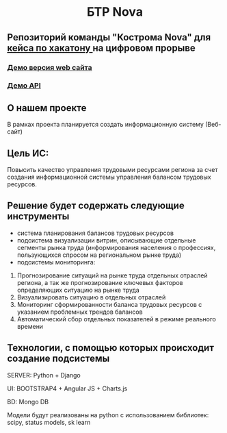 <h1 align="center">БТР Nova</h1>
<h2>Репозиторий команды "Кострома Nova" для <a href="https://leadersofdigital.ru/cabinet/63011">кейса по хакатону </a>  на цифровом прорыве</h3>

<h3><a href="http://13.79.21.196/#/main">Демо версия web сайта</a></h2>
<h3><a href="http://13.79.21.196:8080/api">Демо API</a></h2>

## О нашем проекте
В рамках проекта планируется создать информационную систему (Веб-сайт) 
## Цель ИС:
Повысить качество управления трудовыми ресурсами региона за счет создания информационной системы управления балансом трудовых ресурсов.

## Решение будет содержать следующие инструменты
 * система планирования балансов трудовых ресурсов
 * подсистема визуализации витрин, описывающие отдельные сегменты рынка труда (информирования населения о профессиях, пользующихся спросом на региональном рынке труда)
 * подсистемы мониторинга:
  1. Прогнозирование ситуаций на рынке труда отдельных отраслей региона, а так же прогнозирование ключевых факторов определяющих ситуацию на рынке труда
  2. Визуализировать ситуацию в отдельных отраслей
  3. Мониторинг сформированности баланса трудовых ресурсов с указанием проблемных трендов балансов 
  4. Автоматический сбор отдельных показателей в режиме реального времени 
 
  


## Технологии, с помощью которых происходит создание подсистемы

SERVER: Python + Django 

UI: BOOTSTRAP4 + Angular JS + Charts.js

BD: Mongo DB

Модели будут реализованы на python с использованием библиотек: scipy, status models, sk learn
